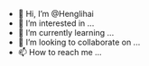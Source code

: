 - 👋 Hi, I’m @Henglihai
- 👀 I’m interested in ...
- 🌱 I’m currently learning ...
- 💞️ I’m looking to collaborate on ...
- 📫 How to reach me ...

<!---
Henglihai/Henglihai is a ✨ special ✨ repository because its `README.md` (this file) appears on your GitHub profile.
You can click the Preview link to take a look at your changes.
--->
